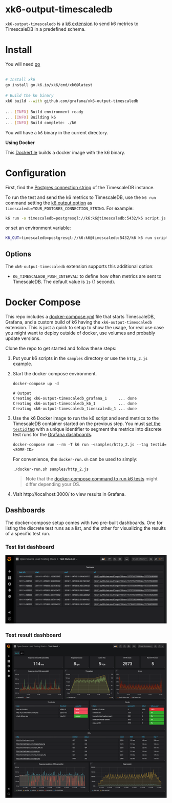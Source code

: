 # xk6-output-timescaledb

`xk6-output-timescaledb` is a [k6 extension](https://k6.io/docs/extensions/) to send k6 metrics to TimescaleDB in a predefined schema.

# Install

You will need [go](https://golang.org/)

```bash

# Install xk6
go install go.k6.io/xk6/cmd/xk6@latest

# Build the k6 binary
xk6 build --with github.com/grafana/xk6-output-timescaledb

... [INFO] Build environment ready
... [INFO] Building k6
... [INFO] Build complete: ./k6
```
You will have a `k6` binary in the current directory.

**Using Docker**

This [Dockerfile](./Dockerfile) builds a docker image with the k6 binary.


# Configuration


First, find the [Postgres connection string](https://www.postgresql.org/docs/current/libpq-connect.html#LIBPQ-CONNSTRING) of the TimescaleDB instance.

To run the test and send the k6 metrics to TimescaleDB, use the `k6 run` command setting the [k6 output option](https://k6.io/docs/using-k6/options/#results-output) as `timescaledb=YOUR_POSTGRES_CONNECTION_STRING`. For example:


```bash
k6 run -o timescaledb=postgresql://k6:k6@timescaledb:5432/k6 script.js
```

or set an environment variable:

```bash
K6_OUT=timescaledb=postgresql://k6:k6@timescaledb:5432/k6 k6 run script.js
```

## Options

The `xk6-output-timescaledb` extension supports this additional option:

- `K6_TIMESCALEDB_PUSH_INTERVAL`: to define how often metrics are sent to TimescaleDB.  The default value is `1s` (1 second).

# Docker Compose

This repo includes a [docker-compose.yml](./docker-compose.yml) file that starts TimescaleDB, Grafana, and a custom build of k6 having the `xk6-output-timescaledb` extension. This is just a quick to setup to show the usage, for real use case you might want to deploy outside of docker, use volumes and probably update versions.

Clone the repo to get started and follow these steps: 

1. Put your k6 scripts in the `samples` directory or use the `http_2.js` example.

3. Start the docker compose environment.
	```shell
	docker-compose up -d
	```

	```shell
	# Output
	Creating xk6-output-timescaledb_grafana_1     ... done
	Creating xk6-output-timescaledb_k6_1          ... done
	Creating xk6-output-timescaledb_timescaledb_1 ... done
	```

4. Use the k6 Docker image to run the k6 script and send metrics to the TimescaleDB container started on the previous step. You must [set the `testid` tag](https://k6.io/docs/using-k6/tags-and-groups/#test-wide-tags) with a unique identifier to segment the metrics into discrete test runs for the [Grafana dashboards](#dashboards).
    ```shell
    docker-compose run --rm -T k6 run -<samples/http_2.js --tag testid=<SOME-ID>
    ```
   For convenience, the `docker-run.sh` can be used to simply:
    ```shell
    ./docker-run.sh samples/http_2.js
    ```

	> Note that the [docker-compose command to run k6 tests](https://k6.io/docs/getting-started/running-k6/) might differ depending your OS.

5. Visit http://localhost:3000/ to view results in Grafana.

## Dashboards

The docker-compose setup comes with two pre-built dashboards. One for listing the discrete test runs as a list, and the other for visualizing the results of a specific test run.

### Test list dashboard

![Dashboard of test runs](./images/dashboard-test-runs.png)

### Test result dashboard

![Dashboard of test result](./images/dashboard-test-result.png)

